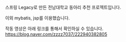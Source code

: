 스프링 Legacy로 만든 전남대학교 동아리 추천 프로젝트입니다.

이외 mybatis, jsp를 이용했습니다.

작동 영상은 아래 링크를 통해서 확인하실 수 있습니다.
https://blog.naver.com/zzzz7037/222940382805
